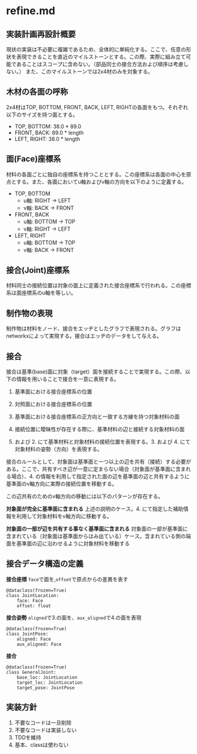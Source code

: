 # refine.md

## 実装計画再設計概要

現状の実装は不必要に複雑であるため、全体的に単純化する。ここで、任意の形状を表現できることを直近のマイルストーンとする。この際、実際に組み立て可能であることはスコープに含めない。（部品同士の接合方法および順序は考慮しない。） また、このマイルストーンでは2x4材のみを対象する。

## 木材の各面の呼称

2x4材はTOP, BOTTOM, FRONT, BACK, LEFT, RIGHTの各面をもつ。それぞれ以下のサイズを持つ面とする。

* TOP, BOTTOM:  38.0 * 89.0
* FRONT, BACK:  89.0 * length
* LEFT, RIGHT:  38.0 * length

## 面(Face)座標系

材料の各面ごとに独自の座標系を持つこととする。この座標系は各面の中心を原点とする。また、各面においてu軸およびv軸の方向を以下のように定義する。

* TOP, BOTTOM
  * u軸: RIGHT -> LEFT
  * v軸: BACK -> FRONT
* FRONT, BACK
  * u軸: BOTTOM -> TOP
  * v軸: RIGHT -> LEFT
* LEFT, RIGHT
  * u軸: BOTTOM -> TOP
  * v軸: BACK -> FRONT

## 接合(Joint)座標系

材料同士の接続位置は対象の面上に定義された接合座標系で行われる。この座標系は面座標系のu軸を等しい。

## 制作物の表現

制作物は材料をノード、接合をエッヂとしたグラフで表現される。グラフはnetworkxによって実現する。接合はエッヂのデータをして与える。

## 接合

接合は基準(base)面に対象（target）面を接続することで実現する。この際、以下の情報を用いることで接合を一意に表現する。

1. 基準面における接合座標系の位置
2. 対照面における接合座標系の位置
3. 基準面における接合座標系の正方向と一致する方線を持つ対象材料の面
4. 接続位置に曖昧性が存在する際に、基準材料の辺と接続する対象材料の面

1. および 2. にて基準材料と対象材料の接続位置を表現する。3. および 4. にて対象材料の姿勢（方向）を表現する。

接合のルールとして、対象面は基準面と一つ以上の辺を共有（接続）する必要がある。ここで、共有すべき辺が一意に定まらない場合（対象面が基準面に含まれる場合）、4. の情報を利用して指定された面の辺を基準面の辺と共有するように基準面のv軸方向に実際の接続位置を移動する。

この辺共有のためのv軸方向の移動には以下のパターンが存在する。

**対象面が完全に基準面に含まれる**
上述の説明のケース。4. にて指定した補助情報を利用して対象材料をv軸方向に移動する。

**対象面の一部が辺を共有する事なく基準面に含まれる**
対象面の一部が基準面に含まれている（対象面は基準面からはみ出ている）ケース。含まれている側の端面を基準面の辺に沿わせるように対象材料を移動する

## 接合データ構造の定義

**接合座標**
`face`で面を,`offset`で原点からの差異を表す
```
@dataclass(frozen=True)
class JointLocation:
    face: Face
    offset: float
```

**接合姿勢**
`aligned`で3.の面を、`aux_aligned`で4.の面を表現
```
@dataclass(frozen=True)
class JointPose:
    aligned: Face
    aux_aligned: Face
```

**接合**
```
@dataclass(frozen=True)
class GeneralJoint:
    base_loc: JointLocation
    target_loc: JointLocation
    target_pose: JointPose
```

## 実装方針

1. 不要なコードは一旦削除
2. 不要なコードは実装しない
3. TDDを維持
4. 基本、classは使わない
